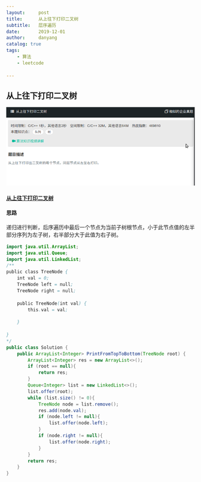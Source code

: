 ```yaml
---
layout:     post
title:      从上往下打印二叉树
subtitle:   层序遍历
date:       2019-12-01
author:     danyang
catalog: true
tags:
    - 算法
    - leetcode

---
```


## 从上往下打印二叉树

![](../img/从上往下打印二叉树.png)

#### [从上往下打印二叉树](https://www.nowcoder.com/practice/7fe2212963db4790b57431d9ed259701?tpId=13&tqId=11175&tPage=2&rp=1&ru=%2Fta%2Fcoding-interviews&qru=%2Fta%2Fcoding-interviews%2Fquestion-ranking)

#### 思路

递归进行判断，后序遍历中最后一个节点为当前子树根节点，小于此节点值的左半部分序列为左子树，右半部分大于此值为右子树。

```java
import java.util.ArrayList;
import java.util.Queue;
import java.util.LinkedList;
/**
public class TreeNode {
    int val = 0;
    TreeNode left = null;
    TreeNode right = null;

    public TreeNode(int val) {
        this.val = val;

    }

}
*/
public class Solution {
    public ArrayList<Integer> PrintFromTopToBottom(TreeNode root) {
		ArrayList<Integer> res = new ArrayList<>();
        if (root == null){
            return res;
        }
        Queue<Integer> list = new LinkedList<>();
        list.offer(root);
        while (list.size() != 0){
            TreeNode node = list.remove();
            res.add(node.val);
            if (node.left != null){
                list.offer(node.left);
            }
            if (node.right != null){
                list.offer(node.right);
            }
        }
        return res;
    }
}
```

